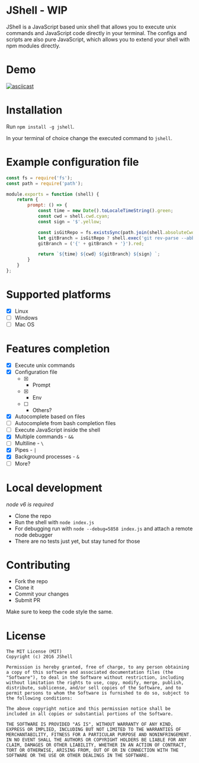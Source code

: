 # JShell - WIP

JShell is a JavaScript based unix shell that allows you to execute unix commands and JavaScript code directly in your terminal.
The configs and scripts are also pure JavaScript, which allows you to extend your shell with npm modules directly.

# Demo

[![asciicast](https://asciinema.org/a/85cb90nucuaof2k3is4zeoezm.png)](https://asciinema.org/a/85cb90nucuaof2k3is4zeoezm)

# Installation

Run `npm install -g jshell`.

In your terminal of choice change the executed command to `jshell`.

# Example configuration file

```javascript
const fs = require('fs');
const path = require('path');

module.exports = function (shell) {
    return {
        prompt: () => {
            const time = new Date().toLocaleTimeString().green;
            const cwd = shell.cwd.cyan;
            const sign = '$'.yellow;

            const isGitRepo = fs.existsSync(path.join(shell.absoluteCwd, '.git'));
            let gitBranch = isGitRepo ? shell.exec('git rev-parse --abbrev-ref HEAD').trim() : 'not a repo';
            gitBranch = ('{' + gitBranch + '}').red;

            return `${time} ${cwd} ${gitBranch} ${sign} `;
        }
    }
};
```

# Supported platforms

- [X] Linux
- [ ] Windows
- [ ] Mac OS

# Features completion

- [X] Execute unix commands
- [X] Configuration file
  - [X] - Prompt
  - [X] - Env
  - [ ] - Others?
- [X] Autocomplete based on files
- [ ] Autocomplete from bash completion files
- [ ] Execute JavaScript inside the shell
- [X] Multiple commands - `&&`
- [ ] Multiline - `\`
- [X] Pipes - `|`
- [X] Background processes - `&`
- [ ] More?

# Local development

*node v6 is required*

* Clone the repo
* Run the shell with `node index.js`
* For debugging run with `node --debug=5858 index.js` and attach a remote node debugger
* There are no tests just yet, but stay tuned for those

# Contributing

* Fork the repo
* Clone it
* Commit your changes
* Submit PR

Make sure to keep the code style the same.

# License

```
The MIT License (MIT)
Copyright (c) 2016 JShell

Permission is hereby granted, free of charge, to any person obtaining a copy of this software and associated documentation files (the "Software"), to deal in the Software without restriction, including without limitation the rights to use, copy, modify, merge, publish, distribute, sublicense, and/or sell copies of the Software, and to permit persons to whom the Software is furnished to do so, subject to the following conditions:

The above copyright notice and this permission notice shall be included in all copies or substantial portions of the Software.

THE SOFTWARE IS PROVIDED "AS IS", WITHOUT WARRANTY OF ANY KIND, EXPRESS OR IMPLIED, INCLUDING BUT NOT LIMITED TO THE WARRANTIES OF MERCHANTABILITY, FITNESS FOR A PARTICULAR PURPOSE AND NONINFRINGEMENT. IN NO EVENT SHALL THE AUTHORS OR COPYRIGHT HOLDERS BE LIABLE FOR ANY CLAIM, DAMAGES OR OTHER LIABILITY, WHETHER IN AN ACTION OF CONTRACT, TORT OR OTHERWISE, ARISING FROM, OUT OF OR IN CONNECTION WITH THE SOFTWARE OR THE USE OR OTHER DEALINGS IN THE SOFTWARE.
```
